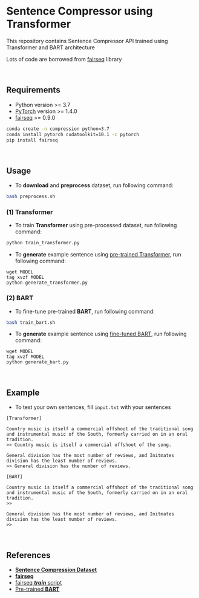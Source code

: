 # Sentence Compressor using Transformer

This repository contains Sentence Compressor API trained using Transformer and BART architecture

Lots of code are borrowed from [fairseq](https://github.com/pytorch/fairseq) library

<br/>

## Requirements

- Python version >= 3.7
- [PyTorch](https://pytorch.org/get-started/locally/) version >= 1.4.0
- [fairseq](https://github.com/pytorch/fairseq) >= 0.9.0

```bash
conda create -n compression python=3.7
conda install pytorch cudatoolkit=10.1 -c pytorch
pip install fairseq
```

<br/>

## Usage
- To **download** and **preprocess** dataset, run following command:

```bash
bash preprocess.sh
```

### (1) Transformer
- To train **Transformer** using pre-processed dataset, run following command:

```bash
python train_transformer.py
```

- To **generate** example sentence using [pre-trained Transformer](), run following command:

```
wget MODEL
tag xvzf MODEL
python generate_transformer.py
```

### (2) BART

- To fine-tune pre-trained **BART**, run following command:

```bash
bash train_bart.sh
```

- To **generate** example sentence using [fine-tuned BART](), run following command:

```
wget MODEL
tag xvzf MODEL
python generate_bart.py
```

<br/>

## Example

- To test your own sentences, fill `input.txt` with your sentences

```
[Transformer]

Country music is itself a commercial offshoot of the traditional song and instrumental music of the South, formerly carried on in an oral tradition.
>> Country music is itself a commercial offshoot of the song.

General division has the most number of reviews, and Initmates division has the least number of reviews.
>> General division has the number of reviews.

[BART]

Country music is itself a commercial offshoot of the traditional song and instrumental music of the South, formerly carried on in an oral tradition.
>> 

General division has the most number of reviews, and Initmates division has the least number of reviews.
>>
```

<br/>

## References
- [**Sentence Compression Dataset**](https://github.com/google-research-datasets/sentence-compression)
- [**fairseq**](https://github.com/pytorch/fairseq)
- [fairseq __*train*__ script](https://github.com/kakaobrain/helo_word/blob/master/gec/track.py#L91)
- [Pre-trained **BART**](https://github.com/pytorch/fairseq/tree/master/examples/bart)